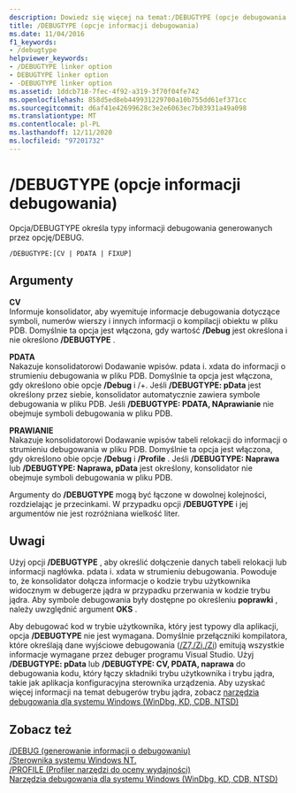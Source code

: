```yaml
---
description: Dowiedz się więcej na temat:/DEBUGTYPE (opcje debugowania informacji)
title: /DEBUGTYPE (opcje informacji debugowania)
ms.date: 11/04/2016
f1_keywords:
- /debugtype
helpviewer_keywords:
- /DEBUGTYPE linker option
- DEBUGTYPE linker option
- -DEBUGTYPE linker option
ms.assetid: 1ddcb718-7fec-4f92-a319-3f70f04fe742
ms.openlocfilehash: 858d5ed8eb449931229700a10b755dd61ef371cc
ms.sourcegitcommit: d6af41e42699628c3e2e6063ec7b03931a49a098
ms.translationtype: MT
ms.contentlocale: pl-PL
ms.lasthandoff: 12/11/2020
ms.locfileid: "97201732"
---
```

# <a name="debugtype-debug-info-options"></a>/DEBUGTYPE (opcje informacji debugowania)

Opcja/DEBUGTYPE określa typy informacji debugowania generowanych przez opcję/DEBUG.

```
/DEBUGTYPE:[CV | PDATA | FIXUP]
```

## <a name="arguments"></a>Argumenty

**CV**<br/>
Informuje konsolidator, aby wyemituje informacje debugowania dotyczące symboli, numerów wierszy i innych informacji o kompilacji obiektu w pliku PDB. Domyślnie ta opcja jest włączona, gdy wartość **/Debug** jest określona i nie określono **/DEBUGTYPE** .

**PDATA**<br/>
Nakazuje konsolidatorowi Dodawanie wpisów. pdata i. xdata do informacji o strumieniu debugowania w pliku PDB. Domyślnie ta opcja jest włączona, gdy określono obie opcje **/Debug** i  /+. Jeśli **/DEBUGTYPE: pData** jest określony przez siebie, konsolidator automatycznie zawiera symbole debugowania w pliku PDB. Jeśli **/DEBUGTYPE: PDATA, NAprawianie** nie obejmuje symboli debugowania w pliku PDB.

**PRAWIANIE**<br/>
Nakazuje konsolidatorowi Dodawanie wpisów tabeli relokacji do informacji o strumieniu debugowania w pliku PDB. Domyślnie ta opcja jest włączona, gdy określono obie opcje **/Debug** i **/Profile** . Jeśli **/DEBUGTYPE: Naprawa** lub **/DEBUGTYPE: Naprawa, pData** jest określony, konsolidator nie obejmuje symboli debugowania w pliku PDB.

Argumenty do **/DEBUGTYPE** mogą być łączone w dowolnej kolejności, rozdzielając je przecinkami. W przypadku opcji **/DEBUGTYPE** i jej argumentów nie jest rozróżniana wielkość liter.

## <a name="remarks"></a>Uwagi

Użyj opcji **/DEBUGTYPE** , aby określić dołączenie danych tabeli relokacji lub informacji nagłówka. pdata i. xdata w strumieniu debugowania. Powoduje to, że konsolidator dołącza informacje o kodzie trybu użytkownika widocznym w debugerze jądra w przypadku przerwania w kodzie trybu jądra. Aby symbole debugowania były dostępne po określeniu **poprawki** , należy uwzględnić argument **OKS** .

Aby debugować kod w trybie użytkownika, który jest typowy dla aplikacji, opcja **/DEBUGTYPE** nie jest wymagana. Domyślnie przełączniki kompilatora, które określają dane wyjściowe debugowania ([/Z7,/Zi,/Zi](z7-zi-zi-debug-information-format.md)) emitują wszystkie informacje wymagane przez debuger programu Visual Studio. Użyj **/DEBUGTYPE: pData** lub **/DEBUGTYPE: CV, PDATA, naprawa** do debugowania kodu, który łączy składniki trybu użytkownika i trybu jądra, takie jak aplikacja konfiguracyjna sterownika urządzenia. Aby uzyskać więcej informacji na temat debugerów trybu jądra, zobacz [narzędzia debugowania dla systemu Windows (WinDbg, KD, CDB, NTSD)](/windows-hardware/drivers/debugger/index)

## <a name="see-also"></a>Zobacz też

[/DEBUG (generowanie informacji o debugowaniu)](debug-generate-debug-info.md)<br/>
[/Sterownika systemu Windows NT.](driver-windows-nt-kernel-mode-driver.md)<br/>
[/PROFILE (Profiler narzędzi do oceny wydajności)](profile-performance-tools-profiler.md)<br/>
[Narzędzia debugowania dla systemu Windows (WinDbg, KD, CDB, NTSD)](/windows-hardware/drivers/debugger/index)
